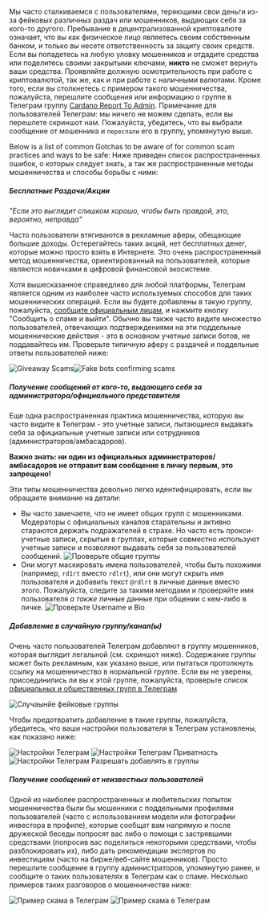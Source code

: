 
Мы часто сталкиваемся с пользователями, теряющими свои деньги из-за фейковых различных раздач или мошенников, выдающих себя за кого-то другого. Пребывание в децентрализованной криптовалюте означает, что вы как физическое лицо являетесь своим собственным банком, и только вы несете ответственность за защиту своих средств.
Если вы попадетесь на любую уловку мошенников и отдадите средства или поделитесь своими закрытыми ключами, **никто** не сможет вернуть ваши средства. Проявляйте должную осмотрительность при работе с криптовалютой, так же, как и при работе с наличными валютами.
Кроме того, если вы столкнетесь с примером такого мошенничества, пожалуйста, перешлите сообщения или информацию о группе в Телеграм группу [Cardano Report To Admin](https://t.me/CardanoReportToAdmin).
Примечание для пользователей Телеграм: мы ничего не можем сделать, если вы перешлете скриншот нам. Пожалуйста, убедитесь, что вы выбрали сообщение от мошенника и `переслали` его в группу, упомянутую выше.

Below is a list of common Gotchas to be aware of for common scam practices and ways to be safe:
Ниже приведен список распространенных ошибок, о которых следует знать, а так же распространенные методы мошенничества и способы борьбы с ними:

##### Бесплатные Раздачи/Акции

*"Если это выглядит слишком хорошо, чтобы быть правдой, это, вероятно, неправда"*

Часто пользователи втягиваются в рекламные аферы, обещающие большие доходы. Остерегайтесь таких акций, нет бесплатных денег, которые можно просто взять в Интернете.
Это очень распространенный метод мошенничества, ориентированный на пользователей, которые являются новичками в цифровой финансовой экосистеме.

Хотя вышесказанное справедливо для любой платформы, Телеграм является одним из наиболее часто используемых способов для таких мошеннических операций. Если вы будете добавлены в такую группу, пожалуйста, [сообщите официальным лицам](https://t.me/CardanoReportToAdmin), и нажмите кнопку "Сообщить о спаме и выйти". Обычно вы также часто видите множество пользователей, отвечающих подтверждениями на эти поддельные мошеннические действия - это в основном учетные записи ботов, не поддавайтесь им.
Проверьте типичную аферу с раздачей и поддельные ответы пользователей ниже:

![Giveaway Scams](https://raw.githubusercontent.com/cardano-community/support-faq/images/docs/images/giveaway-scam1.jpg)![Fake bots confirming scams](https://raw.githubusercontent.com/cardano-community/support-faq/images/docs/images/giveaway-scam2.jpg)

##### Получение сообщений от кого-то, выдающего себя за администратора/официального представителя

Еще одна распространенная практика мошенничества, которую вы часто видите в Телеграм - это учетные записи, пытающиеся выдавать себя за официальные учетные записи или сотрудников (администраторов/амбасадоров).

**Важно знать: ни один из официальных администраторов/амбасадоров не отправит вам сообщение в личку первым, это запрещено!**

Эти типы мошенничества довольно легко идентифицировать, если вы обращаете внимание на детали:
- Вы часто замечаете, что не имеет общих групп с мошенниками. Модераторы с официальных каналов старательны и активно стараются держать подражателей в страхе. Но часто есть прокси-учетные записи, скрытые в группах, которые совместно используют учетные записи и позволяют выдавать себя за пользователей сообщений. 
![Проверьте общие группы](https://raw.githubusercontent.com/cardano-community/support-faq/images/docs/images/tg-impersonator-check-1.jpg)
- Они могут маскировать имена пользователей, чтобы быть похожими (например, `rd1rt` вместо `rdlrt`), или они могут скрыть имя пользователя и добавить текст `@rdlrt` в личные данные вместо этого. Пожалуйста, следите за такими методами и проверяйте имя пользователя *а также* личные данные при общении с кем-либо в личке.
![Проверьте Username и Bio](https://raw.githubusercontent.com/cardano-community/support-faq/images/docs/images/tg-impersonator-check-2.jpg)

##### Добавление в случайную группу/канал(ы)

Очень часто пользователей Телеграм добавляют в группу мошенников, которая выглядит легальной (см. скриншот ниже). Содержание группы может быть рекламным, как указано выше, или пытаться протолкнуть ссылку на мошенничество в нормальной группе. Если вы не уверены, присоединились ли вы к этой группе, пожалуйста, проверьте список [официальных и общественных групп в Телеграм](https://t.me/CardanoAnnouncements/620)

![Случаынйе фейковые группы](https://raw.githubusercontent.com/cardano-community/support-faq/images/docs/images/random-impersonating-groups.jpg)

Чтобы предотвратить добавление в такие группы, пожалуйста, убедитесь, что ваши настройки пользователя в Телеграм установлены, как показано ниже:

![Настройки Телеграм](https://raw.githubusercontent.com/cardano-community/support-faq/images/docs/images/tg-privacy-settings-1.jpg)
![Настройки Телеграм Приватность](https://raw.githubusercontent.com/cardano-community/support-faq/images/docs/images/tg-privacy-settings-2.jpg)
![Настройки Телеграм Разрешать добавлять в группы](https://raw.githubusercontent.com/cardano-community/support-faq/images/docs/images/tg-privacy-settings-3.jpg)

##### Получение сообщений от неизвестных пользователей

Одной из наиболее распространенных и любительских попыток мошенничества были бы мошенники с поддельными профилями пользователей (часто с использованием модели или фотографии инвестора в профиле), которые сообщат вам напрямую и после дружеской беседы попросят вас либо о помощи с застрявшими средствами (попросив вас поделиться некоторыми средствами, чтобы разблокировать их), либо дать рекомендации экспертов по инвестициям (часто на бирже/веб-сайте мошенников). Просто перешлите сообщение в группу администраторов, упомянутую ранее, и сообщите о таких пользователях в Телеграм как о спаме. Несколько примеров таких разговоров о мошенничестве ниже:

![Пример скама в Телеграм](https://raw.githubusercontent.com/cardano-community/support-faq/images/docs/images/tg-random-dm-1.jpg)
![Пример скама в Телеграм](https://raw.githubusercontent.com/cardano-community/support-faq/images/docs/images/tg-random-dm-2.jpg)
